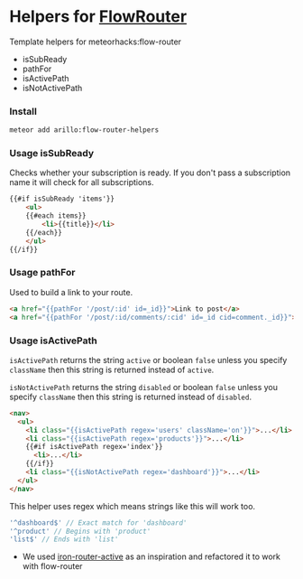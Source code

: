 # Helpers for [FlowRouter](https://github.com/meteorhacks/flow-router/)

Template helpers for meteorhacks:flow-router

- isSubReady
- pathFor
- isActivePath
- isNotActivePath

### Install
```sh
meteor add arillo:flow-router-helpers
```

### Usage isSubReady

Checks whether your subscription is ready. If you don't pass a subscription name it will check for all subscriptions.

```html
{{#if isSubReady 'items'}}
	<ul>
	{{#each items}}
		<li>{{title}}</li>
	{{/each}}
	</ul>
{{/if}}
```

### Usage pathFor

Used to build a link to your route.

```html
<a href="{{pathFor '/post/:id' id=_id}}">Link to post</a>
<a href="{{pathFor '/post/:id/comments/:cid' id=_id cid=comment._id}}">Link to comment in post</a>
```

### Usage isActivePath

`isActivePath` returns the string `active` or boolean `false` unless you specify `className` then this string is returned instead of `active`.

`isNotActivePath` returns the string `disabled` or boolean `false` unless you specify `className` then this string is returned instead of `disabled`.

```html
<nav>
  <ul>
    <li class="{{isActivePath regex='users' className='on'}}">...</li>
    <li class="{{isActivePath regex='products'}}">...</li>
    {{#if isActivePath regex='index'}}
      <li>...</li>
    {{/if}}
    <li class="{{isNotActivePath regex='dashboard'}}">...</li>
  </ul>
</nav>
```
This helper uses regex which means strings like this will work too.
```js
'^dashboard$' // Exact match for 'dashboard'
'^product' // Begins with 'product'
'list$' // Ends with 'list'
```
* We used [iron-router-active](https://github.com/zimme/meteor-iron-router-active/)
as an inspiration and refactored it to work with flow-router

